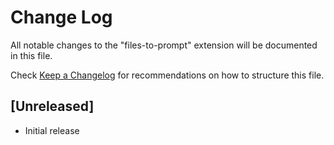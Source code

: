 # Change Log

All notable changes to the "files-to-prompt" extension will be documented in this file.

Check [Keep a Changelog](http://keepachangelog.com/) for recommendations on how to structure this file.

## [Unreleased]

- Initial release